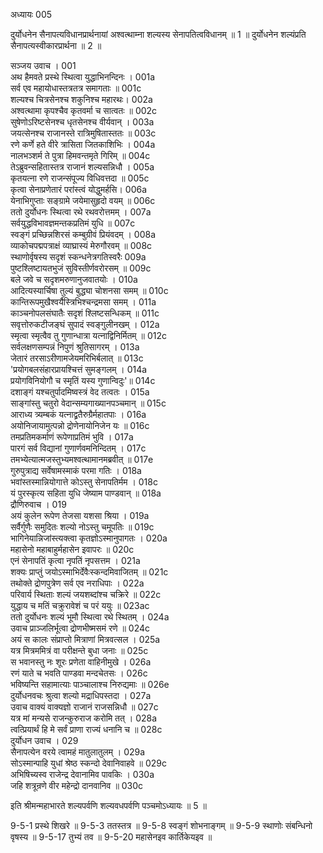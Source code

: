 अध्यायः 005

दुर्योधनेन सैनापत्यविधानप्रार्थनायां अश्वत्थाम्ना शल्यस्य सेनापतित्वविधानम् ॥  1 ॥ दुर्योधनेन शल्यंप्रति सैनापत्यस्वीकारप्रार्थना ॥  2 ॥

सञ्जय उवाच ।	001  
अथ हैमवते प्रस्थे स्थित्वा युद्धाभिनन्दिनः ।	001a  
सर्व एव महायोधास्तत्रतत्र समागताः ॥	001c  
शल्यश्च चित्रसेनश्च शकुनिश्च महारथः।	002a  
अश्वत्थामा कृपश्चैव कृतवर्मा च सात्वतः ॥	002c  
सुषेणोऽरिष्टसेनश्च धृतसेनश्च वीर्यवान् ।	003a  
जयत्सेनश्च राजानस्ते रात्रिमुषितास्ततः ॥	003c  
रणे कर्णे हते वीरे त्रासिता जितकाशिभिः ।	004a  
नालभञ्शर्म ते पुत्रा हिमवन्तमृते गिरिम् ॥	004c  
तेऽब्रुवन्सहितास्तत्र राजानं शल्यसन्निधौ ।	005a  
कृतयत्ना रणे राजन्संपूज्य विधिवत्तदा ॥	005c  
कृत्वा सेनाप्रणेतारं परांस्त्वं योद्धुमर्हसि।	006a  
येनाभिगुप्ताः सङ्ग्रामे जयेमासुहृदो वयम् ॥	006c  
ततो दुर्योधनः स्थित्वा रथे रथवरोत्तमम् ।	007a  
सर्वयुद्धविभावज्ञमन्तकप्रतिमं युधि ॥	007c  
स्वङ्गं प्रच्छिन्नशिरसं कम्बुग्रीवं प्रियंवदम् ।	008a  
व्याकोचपद्मपत्राक्षं व्याघ्रास्यं मेरुगौरवम् ॥	008c  
स्थाणोर्वृषस्य सदृशं स्कन्धनेत्रगतिस्वरैः 	009a  
पुष्टश्लिष्टायतभुजं सुविस्तीर्णवरोरसम् ॥	009c  
बले जवे च सदृशमरुणानुजवातयोः ।	010a  
आदित्यस्यार्चिषा तुल्यं बुद्ध्या चोशनसा समम् ॥	010c  
कान्तिरूपमुखैश्वर्यैस्त्रिभिश्चन्द्रमसा समम् ।	011a  
काञ्चनोपलसंघातैः सदृशं श्लिष्टसन्धिकम् ॥	011c  
सवृत्तोरुकटीजङ्घं सुपादं स्वङ्गुलीनखम् ।	012a  
स्मृत्वा स्मृत्वैव तु गुणान्धात्रा यत्नाद्विनिर्मितम् ॥	012c  
सर्वलक्षणसम्पन्नं निपुणं श्रुतिसागरम् ।	013a  
जेतारं तरसाऽरीणामजेयमरिभिर्बलात् ॥	013c  
'प्रयोगबलसंहारप्रायश्चित्तं सुमङ्गलम् ।	014a  
प्रयोगविनियोगौ च स्मृतिं यस्य गुणान्विदुः'॥	014c  
दशाङ्गं यश्चतुर्पादमिष्वस्त्रं वेद तत्वतः ।	015a  
साङ्गांस्तु चतुरो वेदान्सम्यगाख्यानपञ्चमान् ॥	015c  
आराध्य त्र्यम्बकं यत्नाद्व्रतैरुग्रैर्महातपाः ।	016a  
अयोनिजायामुत्पन्नो द्रोणेनायोनिजेन यः ॥	016c  
तमप्रतिमकर्माणं रूपेणाप्रतिमं भुवि ।	017a  
पारगं सर्व विद्यानां गुणार्णवमनिन्दितम् ।	017c  
तमभ्येत्यात्मजस्तुभ्यमश्वत्थामानमब्रवीत् ॥	017e  
गुरुपुत्राद्य सर्वेषामस्माकं परमा गतिः ।	018a  
भवांस्तस्मान्नियोगात्ते कोऽस्तु सेनापतिर्मम ।	018c  
यं पुरस्कृत्य सहिता युधि जेष्याम पाण्डवान् ॥	018a  
द्रौणिरुवाच ।	019  
अयं कुलेन रूपेण तेजसा यशसा श्रिया ।	019a  
सर्वैर्गुणैः समुदितः शल्यो नोऽस्तु चमूपतिः ॥	019c  
भागिनेयान्निजांस्त्यक्त्वा कृतज्ञोऽस्मानुपागतः ।	020a  
महासेनो महाबाहुर्महासेन इवापरः ॥	020c  
एनं सेनापतिं कृत्वा नृपतिं नृपसत्तम ।	021a  
शक्यः प्राप्तुं जयोऽस्माभिर्देवैःस्कन्दमिवाजितम् ॥	021c  
तथोक्ते द्रोणपुत्रेण सर्व एव नराधिपाः ।	022a  
परिवार्य स्थिताः शल्यं जयशब्दांश्च चक्रिरे ॥	022c  
युद्धाय च मतिं चक्रुरावेशं च परं ययुः ॥	023ac  
ततो दुर्योधनः शल्यं भूमौ स्थित्वा रथे स्थितम् ।	024a  
उवाच प्राञ्जलिर्भूत्वा द्रोणभीष्मसमं रणे ॥	024c  
अयं स कालः संप्राप्तो मित्राणां मित्रवत्सल ।	025a  
यत्र मित्रममित्रं वा परीक्षन्ते बुधा जनाः ॥	025c  
स भवानस्तु नः शूरः प्रणेता वाहिनीमुखे ।	026a  
रणं याते च भवति पाण्डवा मन्दचेतसः ।	026c  
भविष्यन्ति सहामात्याः पाञ्चालाश्च निरुद्यमाः ॥	026e  
दुर्योधनवचः श्रुत्वा शल्यो मद्राधिपस्तदा ।	027a  
उवाच वाक्यं वाक्यज्ञो राजानं राजसन्निधौ ॥	027c  
यत्र मां मन्यसे राजन्कुरुराज करोमि तत् ।	028a  
त्वत्प्रियार्थं हि मे सर्वं प्राणा राज्यं धनानि च ॥	028c  
दुर्योधन उवाच ।	029  
सैनापत्येन वरये त्वामहं मातुलातुलम् ।	029a  
सोऽस्मान्पाहि युधां श्रेष्ठ स्कन्दो देवानिवाहवे ॥	029c  
अभिषिच्यस्व राजेन्द्र देवानामिव पावकिः ।	030a  
जहि शत्रून्रणे वीर महेन्द्रो दानवानिव ॥	030c  

इति श्रीमन्महाभारते शल्यपर्वणि शल्यवधपर्वणि पञ्चमोऽध्यायः ॥ 5 ॥

9-5-1 प्रस्थे शिखरे ॥ 9-5-3 ततस्तत्र ॥ 9-5-8 स्वङ्गं शोभनाङ्गम् ॥ 9-5-9 स्थाणोः संबन्धिनो वृषस्य ॥ 9-5-17 तुभ्यं तव ॥ 9-5-20 महासेनइव कार्तिकेयइव  ॥
